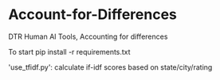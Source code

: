 # Account-for-Differences
DTR  Human AI Tools, Accounting for differences

To start
pip install -r requirements.txt

'use_tfidf.py': calculate if-idf scores based on state/city/rating

